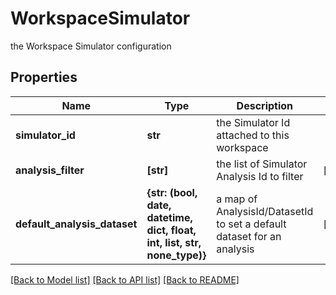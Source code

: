 # WorkspaceSimulator

the Workspace Simulator configuration

## Properties
Name | Type | Description | Notes
------------ | ------------- | ------------- | -------------
**simulator_id** | **str** | the Simulator Id attached to this workspace | 
**analysis_filter** | **[str]** | the list of Simulator Analysis Id to filter | [optional] 
**default_analysis_dataset** | **{str: (bool, date, datetime, dict, float, int, list, str, none_type)}** | a map of AnalysisId/DatasetId to set a default dataset for an analysis | [optional] 

[[Back to Model list]](../README.md#documentation-for-models) [[Back to API list]](../README.md#documentation-for-api-endpoints) [[Back to README]](../README.md)


